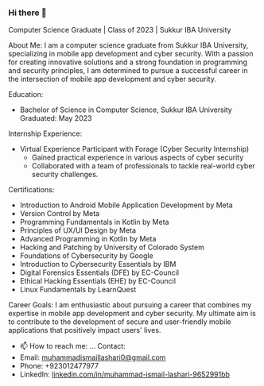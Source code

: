 ### Hi there 👋
Computer Science Graduate | Class of 2023 | Sukkur IBA University

About Me:
I am a computer science graduate from Sukkur IBA University, specializing in mobile app development and cyber security. With a passion for creating innovative solutions and a strong foundation in programming and security principles, I am determined to pursue a successful career in the intersection of mobile app development and cyber security.

Education:
- Bachelor of Science in Computer Science, Sukkur IBA University
  Graduated: May 2023

Internship Experience:
- Virtual Experience Participant with Forage (Cyber Security Internship)
  - Gained practical experience in various aspects of cyber security
  - Collaborated with a team of professionals to tackle real-world cyber security challenges.

Certifications:
- Introduction to Android Mobile Application Development by Meta
- Version Control by Meta
- Programming Fundamentals in Kotlin by Meta
- Principles of UX/UI Design by Meta
- Advanced Programming in Kotlin by Meta
- Hacking and Patching by University of Colorado System
- Foundations of Cybersecurity by Google
- Introduction to Cybersecurity Essentials by IBM
- Digital Forensics Essentials (DFE) by EC-Council
- Ethical Hacking Essentials (EHE) by EC-Council
- Linux Fundamentals by LearnQuest

Career Goals:
I am enthusiastic about pursuing a career that combines my expertise in mobile app development and cyber security. My ultimate aim is to contribute to the development of secure and user-friendly mobile applications that positively impact users' lives.

- 📫 How to reach me: ...
Contact:
- Email: muhammadismaillashari0@gmail.com
- Phone: +923012477977
- LinkedIn: [linkedin.com/in/muhammad-ismail-lashari-9652991bb](https://www.linkedin.com/in/muhammad-ismail-lashari-9652991bb)
<!--
**Ismail1212788/Ismail1212788** is a ✨ _special_ ✨ repository because its `README.md` (this file) appears on your GitHub profile.

Here are some ideas to get you started:

- 🔭 I’m currently working on ...
- 🌱 I’m currently learning ...
- 👯 I’m looking to collaborate on ...
- 🤔 I’m looking for help with ...
- 💬 Ask me about ...

- 😄 Pronouns: ...
- ⚡ Fun fact: ...
-->
